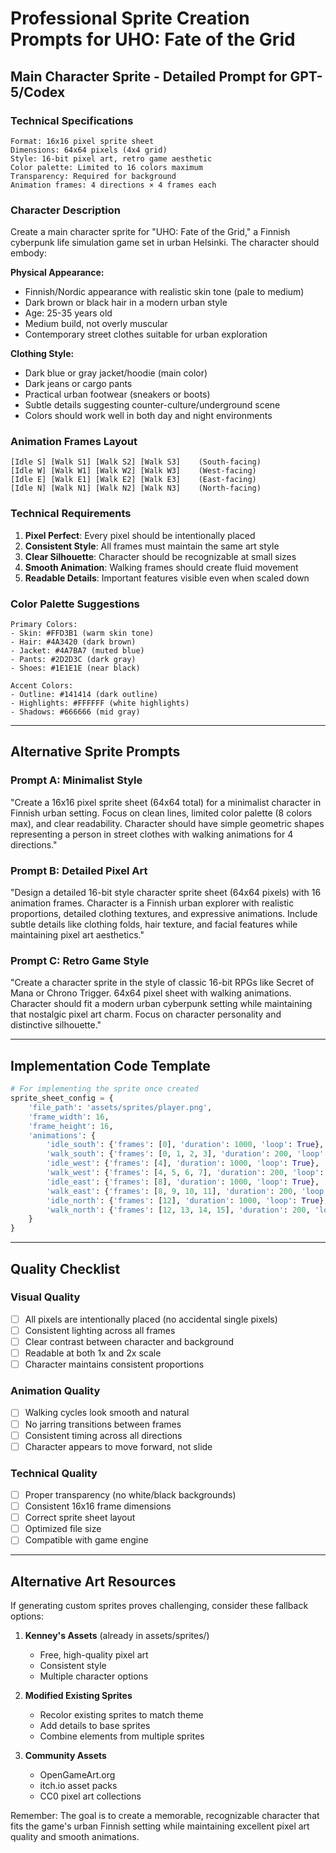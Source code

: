 # Professional Sprite Creation Prompts for UHO: Fate of the Grid

## Main Character Sprite - Detailed Prompt for GPT-5/Codex

### Technical Specifications
```
Format: 16x16 pixel sprite sheet
Dimensions: 64x64 pixels (4x4 grid)
Style: 16-bit pixel art, retro game aesthetic
Color palette: Limited to 16 colors maximum
Transparency: Required for background
Animation frames: 4 directions × 4 frames each
```

### Character Description
Create a main character sprite for "UHO: Fate of the Grid," a Finnish cyberpunk life simulation game set in urban Helsinki. The character should embody:

**Physical Appearance:**
- Finnish/Nordic appearance with realistic skin tone (pale to medium)
- Dark brown or black hair in a modern urban style
- Age: 25-35 years old
- Medium build, not overly muscular
- Contemporary street clothes suitable for urban exploration

**Clothing Style:**
- Dark blue or gray jacket/hoodie (main color)
- Dark jeans or cargo pants
- Practical urban footwear (sneakers or boots)
- Subtle details suggesting counter-culture/underground scene
- Colors should work well in both day and night environments

### Animation Frames Layout
```
[Idle S] [Walk S1] [Walk S2] [Walk S3]    (South-facing)
[Idle W] [Walk W1] [Walk W2] [Walk W3]    (West-facing)
[Idle E] [Walk E1] [Walk E2] [Walk E3]    (East-facing)
[Idle N] [Walk N1] [Walk N2] [Walk N3]    (North-facing)
```

### Technical Requirements
1. **Pixel Perfect**: Every pixel should be intentionally placed
2. **Consistent Style**: All frames must maintain the same art style
3. **Clear Silhouette**: Character should be recognizable at small sizes
4. **Smooth Animation**: Walking frames should create fluid movement
5. **Readable Details**: Important features visible even when scaled down

### Color Palette Suggestions
```
Primary Colors:
- Skin: #FFD3B1 (warm skin tone)
- Hair: #4A3420 (dark brown)
- Jacket: #4A7BA7 (muted blue)
- Pants: #2D2D3C (dark gray)
- Shoes: #1E1E1E (near black)

Accent Colors:
- Outline: #141414 (dark outline)
- Highlights: #FFFFFF (white highlights)
- Shadows: #666666 (mid gray)
```

---

## Alternative Sprite Prompts

### Prompt A: Minimalist Style
"Create a 16x16 pixel sprite sheet (64x64 total) for a minimalist character in Finnish urban setting. Focus on clean lines, limited color palette (8 colors max), and clear readability. Character should have simple geometric shapes representing a person in street clothes with walking animations for 4 directions."

### Prompt B: Detailed Pixel Art
"Design a detailed 16-bit style character sprite sheet (64x64 pixels) with 16 animation frames. Character is a Finnish urban explorer with realistic proportions, detailed clothing textures, and expressive animations. Include subtle details like clothing folds, hair texture, and facial features while maintaining pixel art aesthetics."

### Prompt C: Retro Game Style
"Create a character sprite in the style of classic 16-bit RPGs like Secret of Mana or Chrono Trigger. 64x64 pixel sheet with walking animations. Character should fit a modern urban cyberpunk setting while maintaining that nostalgic pixel art charm. Focus on character personality and distinctive silhouette."

---

## Implementation Code Template

```python
# For implementing the sprite once created
sprite_sheet_config = {
    'file_path': 'assets/sprites/player.png',
    'frame_width': 16,
    'frame_height': 16,
    'animations': {
        'idle_south': {'frames': [0], 'duration': 1000, 'loop': True},
        'walk_south': {'frames': [0, 1, 2, 3], 'duration': 200, 'loop': True},
        'idle_west': {'frames': [4], 'duration': 1000, 'loop': True},
        'walk_west': {'frames': [4, 5, 6, 7], 'duration': 200, 'loop': True},
        'idle_east': {'frames': [8], 'duration': 1000, 'loop': True},
        'walk_east': {'frames': [8, 9, 10, 11], 'duration': 200, 'loop': True},
        'idle_north': {'frames': [12], 'duration': 1000, 'loop': True},
        'walk_north': {'frames': [12, 13, 14, 15], 'duration': 200, 'loop': True}
    }
}
```

---

## Quality Checklist

### Visual Quality
- [ ] All pixels are intentionally placed (no accidental single pixels)
- [ ] Consistent lighting across all frames
- [ ] Clear contrast between character and background
- [ ] Readable at both 1x and 2x scale
- [ ] Character maintains consistent proportions

### Animation Quality
- [ ] Walking cycles look smooth and natural
- [ ] No jarring transitions between frames
- [ ] Consistent timing across all directions
- [ ] Character appears to move forward, not slide

### Technical Quality
- [ ] Proper transparency (no white/black backgrounds)
- [ ] Consistent 16x16 frame dimensions
- [ ] Correct sprite sheet layout
- [ ] Optimized file size
- [ ] Compatible with game engine

---

## Alternative Art Resources

If generating custom sprites proves challenging, consider these fallback options:

1. **Kenney's Assets** (already in assets/sprites/)
   - Free, high-quality pixel art
   - Consistent style
   - Multiple character options

2. **Modified Existing Sprites**
   - Recolor existing sprites to match theme
   - Add details to base sprites
   - Combine elements from multiple sprites

3. **Community Assets**
   - OpenGameArt.org
   - itch.io asset packs
   - CC0 pixel art collections

Remember: The goal is to create a memorable, recognizable character that fits the game's urban Finnish setting while maintaining excellent pixel art quality and smooth animations.